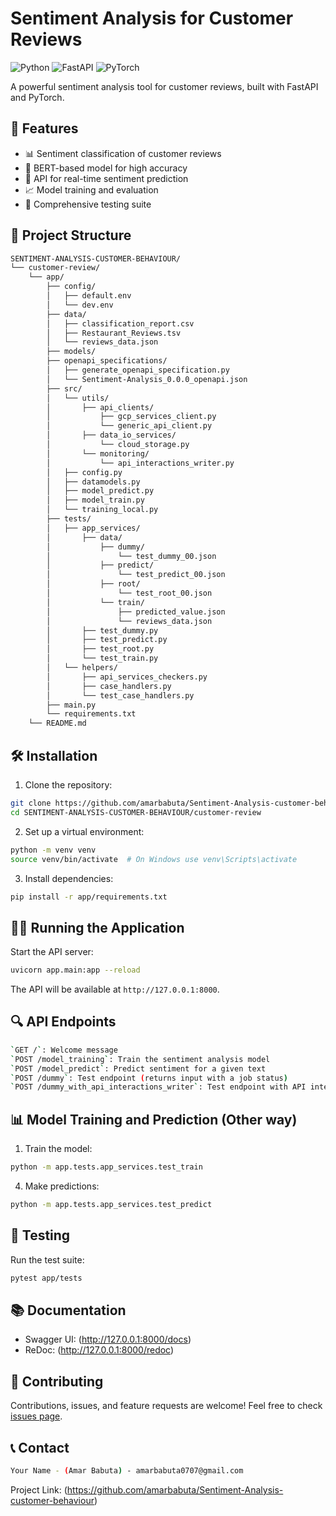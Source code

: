 # Sentiment Analysis for Customer Reviews

![Python](https://img.shields.io/badge/Python-3.9+-blue)
![FastAPI](https://img.shields.io/badge/FastAPI-0.104.1-green)
![PyTorch](https://img.shields.io/badge/PyTorch-2.1.0-red)

A powerful sentiment analysis tool for customer reviews, built with FastAPI and PyTorch.

## 🚀 Features

- 📊 Sentiment classification of customer reviews
- 🧠 BERT-based model for high accuracy
- 🔄 API for real-time sentiment prediction
- 📈 Model training and evaluation
- 🧪 Comprehensive testing suite

## 📁 Project Structure
```sh
SENTIMENT-ANALYSIS-CUSTOMER-BEHAVIOUR/
└── customer-review/
    └── app/
        ├── config/
        │   ├── default.env
        │   └── dev.env
        ├── data/
        │   ├── classification_report.csv
        │   ├── Restaurant_Reviews.tsv
        │   └── reviews_data.json
        ├── models/
        ├── openapi_specifications/
        │   ├── generate_openapi_specification.py
        │   └── Sentiment-Analysis_0.0.0_openapi.json
        ├── src/
        │   └── utils/
        │       ├── api_clients/
        │           ├── gcp_services_client.py
        │           └── generic_api_client.py
        │       ├── data_io_services/
        │           └── cloud_storage.py
        │       └── monitoring/
        │           └── api_interactions_writer.py
        │   ├── config.py
        │   ├── datamodels.py
        │   ├── model_predict.py
        │   ├── model_train.py
        │   └── training_local.py
        ├── tests/
        │   ├── app_services/
        │       ├── data/
        │           ├── dummy/
        │               └── test_dummy_00.json
        │           ├── predict/
        │               └── test_predict_00.json
        │           ├── root/
        │               └── test_root_00.json
        │           └── train/
        │               ├── predicted_value.json
        │               └── reviews_data.json
        │       ├── test_dummy.py
        │       ├── test_predict.py
        │       ├── test_root.py
        │       └── test_train.py
        │   └── helpers/
        │       ├── api_services_checkers.py
        │       ├── case_handlers.py
        │       └── test_case_handlers.py
        ├── main.py
        └── requirements.txt
    └── README.md
```


## 🛠️ Installation

1. Clone the repository:
```sh
git clone https://github.com/amarbabuta/Sentiment-Analysis-customer-behaviour.git
cd SENTIMENT-ANALYSIS-CUSTOMER-BEHAVIOUR/customer-review
```



2. Set up a virtual environment:
```sh
python -m venv venv
source venv/bin/activate  # On Windows use venv\Scripts\activate
```


3. Install dependencies:
```sh
pip install -r app/requirements.txt
```



## 🏃‍♂️ Running the Application

Start the API server:
```sh
uvicorn app.main:app --reload
```



The API will be available at `http://127.0.0.1:8000`.

## 🔍 API Endpoints
```sh
`GET /`: Welcome message
`POST /model_training`: Train the sentiment analysis model
`POST /model_predict`: Predict sentiment for a given text
`POST /dummy`: Test endpoint (returns input with a job status)
`POST /dummy_with_api_interactions_writer`: Test endpoint with API interaction logging
```


## 📊 Model Training and Prediction (Other way)

1. Train the model:
```sh
python -m app.tests.app_services.test_train
```

4. Make predictions:
```sh
python -m app.tests.app_services.test_predict
```


## 🧪 Testing

Run the test suite:
```sh
pytest app/tests
```


## 📚 Documentation

- Swagger UI: (http://127.0.0.1:8000/docs)
- ReDoc: (http://127.0.0.1:8000/redoc)



## 🤝 Contributing

Contributions, issues, and feature requests are welcome! Feel free to check [issues page](https://github.com/amarbabuta/Sentiment-Analysis-customer-behaviour/issues).



## 📞 Contact
```sh
Your Name - (Amar Babuta) - amarbabuta0707@gmail.com
```
Project Link: (https://github.com/amarbabuta/Sentiment-Analysis-customer-behaviour)
